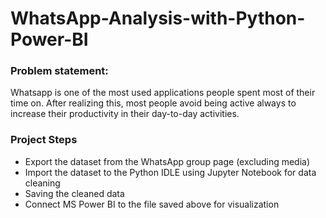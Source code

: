 # WhatsApp-Analysis-with-Python-Power-BI

### Problem statement:
Whatsapp is one of the most used applications people spent most of their time on. After realizing this, most people avoid being active always to increase their productivity in their day-to-day activities.


### Project Steps
- Export the dataset from the WhatsApp group page (excluding media)
- Import the dataset to the Python IDLE using Jupyter Notebook for data cleaning
- Saving the cleaned data
- Connect MS Power BI to the file saved above for visualization
